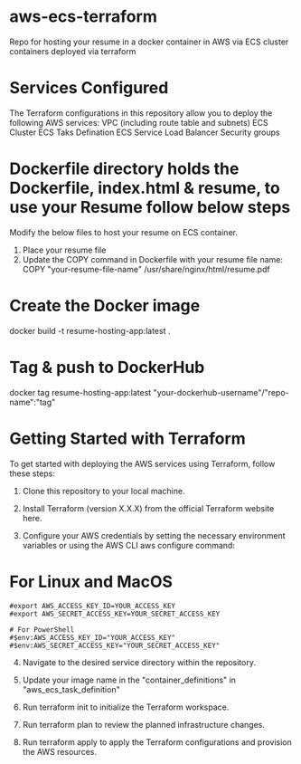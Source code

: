 # aws-ecs-terraform
Repo for hosting your resume in a docker container in AWS via ECS cluster containers deployed via terraform

# Services Configured
The Terraform configurations in this repository allow you to deploy the following AWS services:
VPC (including route table and subnets)
ECS Cluster
ECS Taks Defination
ECS Service
Load Balancer
Security groups

# Dockerfile directory holds the Dockerfile, index.html & resume, to use your Resume follow below steps
Modify the below files to host your resume on ECS container. 
1) Place your resume file
2) Update the COPY command in Dockerfile with your resume file name: COPY "your-resume-file-name" /usr/share/nginx/html/resume.pdf

# Create the Docker image
docker build -t resume-hosting-app:latest .

# Tag & push to DockerHub
docker tag resume-hosting-app:latest "your-dockerhub-username"/"repo-name":"tag"


# Getting Started with Terraform
To get started with deploying the AWS services using Terraform, follow these steps:

1) Clone this repository to your local machine.

2) Install Terraform (version X.X.X) from the official Terraform website here.

3) Configure your AWS credentials by setting the necessary environment variables or using the AWS CLI aws configure command:

# For Linux and MacOS
    #export AWS_ACCESS_KEY_ID=YOUR_ACCESS_KEY
    #export AWS_SECRET_ACCESS_KEY=YOUR_SECRET_ACCESS_KEY

    # For PowerShell
    #$env:AWS_ACCESS_KEY_ID="YOUR_ACCESS_KEY"
    #$env:AWS_SECRET_ACCESS_KEY="YOUR_SECRET_ACCESS_KEY"


4) Navigate to the desired service directory within the repository.

5) Update your image name in the "container_definitions" in "aws_ecs_task_definition"

6) Run terraform init to initialize the Terraform workspace.

7) Run terraform plan to review the planned infrastructure changes.

8) Run terraform apply to apply the Terraform configurations and provision the AWS resources.
